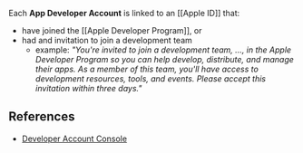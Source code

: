 Each **App Developer Account** is linked to an [[Apple ID]] that:

- have joined the [[Apple Developer Program]], or
- had and invitation to join a development team
    - example: _"You're invited to join a development team, ..., in the Apple Developer Program so you can help develop, distribute, and manage their apps. As a member of this team, you'll have access to development resources, tools, and events. Please accept this invitation within three days."_

## References

- [Developer Account Console](https://developer.apple.com/account)
